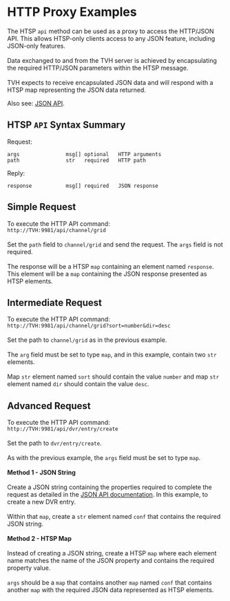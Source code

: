 # HTTP Proxy Examples

The HTSP `api` method can be used as a proxy to access the HTTP/JSON API.  This allows HTSP-only clients access to any JSON feature, including JSON-only features.\
\
Data exchanged to and from the TVH server is achieved by encapsulating the required HTTP/JSON parameters within the HTSP message.\
\
TVH expects to receive encapsulated JSON data and will respond with a HTSP map representing the JSON data returned.

Also see: [JSON API](../json-api/).

## HTSP `API` Syntax Summary

Request:

```
args               msg[] optional   HTTP arguments
path               str   required   HTTP path
```

Reply:

```
response           msg[] required   JSON response 
```

## Simple Request

To execute the HTTP API command:\
`http://TVH:9981/api/channel/grid`\
\
Set the `path` field to `channel/grid` and send the request.  The `args` field is not required.\
\
The response will be a HTSP `map` containing an element named `response`.  This element will be a `map` containing the JSON response presented as HTSP elements.

## Intermediate Request

To execute the HTTP API command:\
`http://TVH:9981/api/channel/grid?sort=number&dir=desc`\
\
Set the path to `channel/grid` as in the previous example.\
\
The `arg` field must be set to type `map`, and in this example, contain two `str` elements.\
\
Map `str` element named `sort` should contain the value `number` and map `str` element named `dir` should contain the value `desc`.

## Advanced Request

To execute the HTTP API command:\
`http://TVH:9981/api/dvr/entry/create`\
\
Set the path to `dvr/entry/create`.\
\
As with the previous example, the `args` field must be set to type `map`.\
\
**Method 1 - JSON String**\
\
Create a JSON string containing the properties required to complete the request as detailed in the [JSON API documentation](../json-api/).  In this example, to create a new DVR entry.\
\
Within that `map`, create a `str` element named `conf` that contains the required JSON string.\
\
**Method 2 - HTSP Map**\
\
Instead of creating a JSON string, create a HTSP `map` where each element name matches the name of the JSON property and contains the required property value.\
\
`args` should be a `map` that contains another `map` named `conf` that contains another `map` with the required JSON data represented as HTSP elements.
